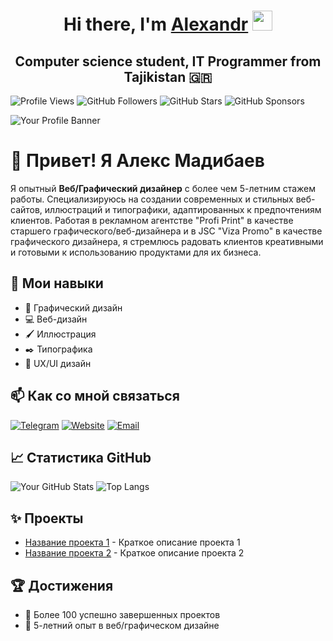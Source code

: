 <h1 align="center">Hi there, I'm <a href="https://github.com/AlexMadibaev" target="_blank">Alexandr</a> 
<img src="https://github.com/blackcater/blackcater/raw/main/images/Hi.gif" height="32"/></h1>
<h2 align="center">Computer science student, IT Programmer from Tajikistan 🇬🇷</h2>

![Profile Views](https://komarev.com/ghpvc/?username=AlexMadibaev&color=blue)
![GitHub Followers](https://img.shields.io/github/followers/AlexMadibaev?label=Followers)
![GitHub Stars](https://img.shields.io/github/stars/AlexMadibaev?label=Stars)
![GitHub Sponsors](https://img.shields.io/github/sponsors/AlexMadibaev?label=Sponsors)

![Your Profile Banner]([https://media.giphy.com/media/l3vR2ZpCZVWELHeO4/giphy.gif](https://raw.githubusercontent.com/Tarikul-Islam-Anik/Animated-Fluent-Emojis/master/Emojis/Smilies/Alien%20Monster.png))

# 👋 Привет! Я Алекс Мадибаев

Я опытный **Веб/Графический дизайнер** с более чем 5-летним стажем работы. Специализируюсь на создании современных и стильных веб-сайтов, иллюстраций и типографики, адаптированных к предпочтениям клиентов. Работая в рекламном агентстве "Profi Print" в качестве старшего графического/веб-дизайнера и в JSC "Viza Promo" в качестве графического дизайнера, я стремлюсь радовать клиентов креативными и готовыми к использованию продуктами для их бизнеса.

## 🔧 Мои навыки

- 🎨 Графический дизайн
- 💻 Веб-дизайн
- 🖌️ Иллюстрация
- ✒️ Типографика
- 📱 UX/UI дизайн

## 📫 Как со мной связаться

[![Telegram](https://img.shields.io/badge/Telegram-2CA5E0?style=for-the-badge&logo=telegram&logoColor=white)](https://t.me/Alexandr_Madibaev)
[![Website](https://img.shields.io/badge/Website-000000?style=for-the-badge&logo=About.me&logoColor=white)](https://alexmadibaev.github.io/Madibaev_Alexandr.github.io/#)
[![Email](https://img.shields.io/badge/Email-D14836?style=for-the-badge&logo=gmail&logoColor=white)](mailto:a.madibaev@gmail.com)

## 📈 Статистика GitHub

![Your GitHub Stats](https://github-readme-stats.vercel.app/api?username=AlexMadibaev&show_icons=true&theme=radical)
![Top Langs](https://github-readme-stats.vercel.app/api/top-langs/?username=AlexMadibaev&layout=compact&theme=radical)

## ✨ Проекты

- [Название проекта 1](https://github.com/AlexMadibaev/project-1) - Краткое описание проекта 1
- [Название проекта 2](https://github.com/AlexMadibaev/project-2) - Краткое описание проекта 2

## 🏆 Достижения

- 🎉 Более 100 успешно завершенных проектов
- 🌟 5-летний опыт в веб/графическом дизайне

